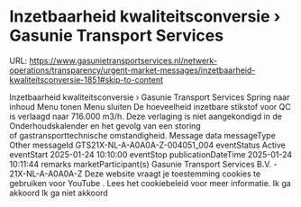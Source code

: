 # Inzetbaarheid kwaliteitsconversie › Gasunie Transport Services

URL: https://www.gasunietransportservices.nl/netwerk-operations/transparency/urgent-market-messages/inzetbaarheid-kwaliteitsconversie-1851#skip-to-content

Inzetbaarheid kwaliteitsconversie › Gasunie Transport Services
Spring naar inhoud
Menu tonen
Menu sluiten
De hoeveelheid inzetbare stikstof voor
QC
is verlaagd naar 716.000 m3/h. Deze verlaging is niet aangekondigd in de Onderhoudskalender en het gevolg van een storing of gastransporttechnische omstandigheid.
Message data
messageType
Other
messageId
GTS21X-NL-A-A0A0A-Z-004051_004
eventStatus
Active
eventStart
2025-01-24 10:10:00
eventStop
publicationDateTime
2025-01-24 10:11:44
remarks
marketParticipant(s)
Gasunie Transport Services
B.V. - 21X-NL-A-A0A0A-Z
Deze website vraagt je toestemming cookies te gebruiken voor
YouTube
. Lees het
cookiebeleid
voor meer informatie.
Ik ga akkoord
Ik ga niet akkoord